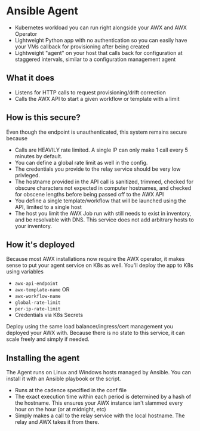 # Ansible Agent
* Kubernetes workload you can run right alongside your AWX and AWX Operator
* Lightweight Python app with no authentication so you can easily have your VMs callback for provisioning after being created
* Lightweight "agent" on your host that calls back for configuration at staggered intervals, similar to a configuration management agent

## What it does
* Listens for HTTP calls to request provisioning/drift correction
* Calls the AWX API to start a given workflow or template with a limit

## How is this secure?
Even though the endpoint is unauthenticated, this system remains secure because
* Calls are HEAVILY rate limited. A single IP can only make 1 call every 5 minutes by default.
* You can define a global rate limit as well in the config.
* The credentials you provide to the relay service should be very low privleged.
* The hostname provided in the API call is sanitized, trimmed, checked for obscure characters not expected in computer hostnames, and checked for obscene lengths before being passed off to the AWX API
* You define a single template/workflow that will be launched using the API, limited to a single host
* The host you limit the AWX Job run with still needs to exist in inventory, and be resolvable with DNS. This service does not add arbitrary hosts to your inventory.

## How it's deployed
Because most AWX installations now require the AWX operator, it makes sense to put your agent service on K8s as well. You'll deploy the app to K8s using variables
* `awx-api-endpoint`
* `awx-template-name` OR
* `awx-workflow-name`
* `global-rate-limit`
* `per-ip-rate-limit`
* Credentials via K8s Secrets

Deploy using the same load balancer/ingress/cert management you deployed your AWX with. Because there is no state to this service, it can scale freely and simply if needed. 

## Installing the agent
The Agent runs on Linux and Windows hosts managed by Ansible. You can install it with an Ansible playbook or the script. 
* Runs at the cadence specified in the conf file
* The exact execution time within each period is determined by a hash of the hostname. This ensures your AWX instance isn't slammed every hour on the hour (or at midnight, etc)
* Simply makes a call to the relay service with the local hostname. The relay and AWX takes it from there. 
